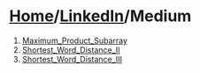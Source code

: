 # [Home](./../..)/[LinkedIn](./..)/Medium
1. [Maximum_Product_Subarray](./Maximum_Product_Subarray.md)
2. [Shortest_Word_Distance_II](./Shortest_Word_Distance_II.md)
3. [Shortest_Word_Distance_III](./Shortest_Word_Distance_III.md)
